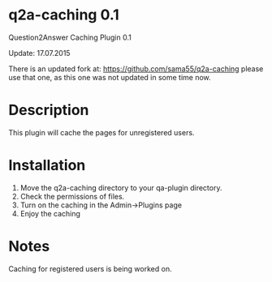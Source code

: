 q2a-caching 0.1
===========

Question2Answer Caching Plugin 0.1

Update: 17.07.2015

There is an updated fork at: https://github.com/sama55/q2a-caching please use that one, as this one was not updated in some time now.

Description
===========

This plugin will cache the pages for unregistered users.

Installation
===========

1. Move the q2a-caching directory to your qa-plugin directory.
2. Check the permissions of files.
3. Turn on the caching in the Admin->Plugins page
4. Enjoy the caching

Notes
=====

Caching for registered users is being worked on.
